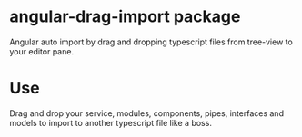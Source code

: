 
# angular-drag-import package

Angular auto import by drag and dropping typescript files from tree-view to your editor pane.


# Use

Drag and drop your service, modules, components, pipes, interfaces and models to import to another typescript file like a boss.
